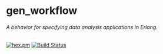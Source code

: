 # gen_workflow
###### A behavior for specifying data analysis applications in Erlang.
[![hex.pm](https://img.shields.io/hexpm/v/gen_workflow.svg?style=flat-square)](https://hex.pm/packages/gen_workflow) [![Build Status](https://travis-ci.org/joergen7/gen_workflow.svg?branch=master)](https://travis-ci.org/joergen7/gen_workflow)